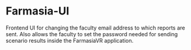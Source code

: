 # Farmasia-UI

Frontend UI for changing the faculty email address to which reports are sent. Also allows the faculty to set the password needed for sending scenario results inside the FarmasiaVR application. 
